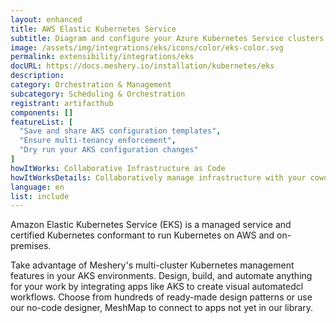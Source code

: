 ```yaml
---
layout: enhanced
title: AWS Elastic Kubernetes Service
subtitle: Diagram and configure your Azure Kubernetes Service clusters
image: /assets/img/integrations/eks/icons/color/eks-color.svg
permalink: extensibility/integrations/eks
docURL: https://docs.meshery.io/installation/kubernetes/eks
description: 
category: Orchestration & Management
subcategory: Scheduling & Orchestration
registrant: artifacthub
components: []
featureList: [
  "Save and share AKS configuration templates",
  "Ensure multi-tenancy enforcement",
  "Dry run your AKS configuration changes"
]
howItWorks: Collaborative Infrastructure as Code
howItWorksDetails: Collaboratively manage infrastructure with your coworkers synchronously sharing the same designs.
language: en
list: include
---
```

<p>
Amazon Elastic Kubernetes Service (EKS) is a managed service and certified Kubernetes conformant to run Kubernetes on AWS and on-premises.
</p>
<p>
    Take advantage of Meshery's multi-cluster Kubernetes management features in your AKS environments. Design, build, and automate anything for your work by
    integrating apps like AKS to create visual automatedcl
    workflows. Choose from hundreds of ready-made design patterns or use
    our no-code designer, MeshMap to connect to apps not yet in our
    library.
</p>
